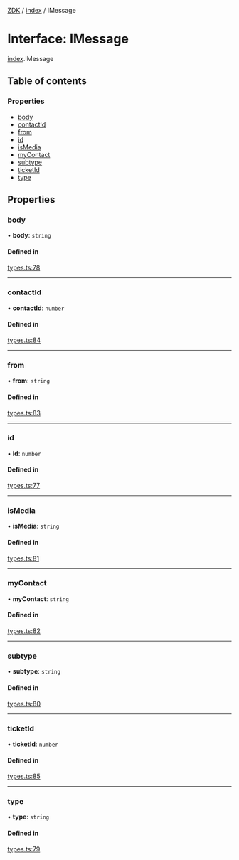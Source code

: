 [ZDK](../README.md) / [index](../modules/index.md) / IMessage

# Interface: IMessage

[index](../modules/index.md).IMessage

## Table of contents

### Properties

- [body](index.IMessage.md#body)
- [contactId](index.IMessage.md#contactid)
- [from](index.IMessage.md#from)
- [id](index.IMessage.md#id)
- [isMedia](index.IMessage.md#ismedia)
- [myContact](index.IMessage.md#mycontact)
- [subtype](index.IMessage.md#subtype)
- [ticketId](index.IMessage.md#ticketid)
- [type](index.IMessage.md#type)

## Properties

### body

• **body**: `string`

#### Defined in

[types.ts:78](https://github.com/innovtech-developers/zdk/blob/7db792f8d0888698b5c087a743b692e20fed3a78/src/types.ts#L78)

___

### contactId

• **contactId**: `number`

#### Defined in

[types.ts:84](https://github.com/innovtech-developers/zdk/blob/7db792f8d0888698b5c087a743b692e20fed3a78/src/types.ts#L84)

___

### from

• **from**: `string`

#### Defined in

[types.ts:83](https://github.com/innovtech-developers/zdk/blob/7db792f8d0888698b5c087a743b692e20fed3a78/src/types.ts#L83)

___

### id

• **id**: `number`

#### Defined in

[types.ts:77](https://github.com/innovtech-developers/zdk/blob/7db792f8d0888698b5c087a743b692e20fed3a78/src/types.ts#L77)

___

### isMedia

• **isMedia**: `string`

#### Defined in

[types.ts:81](https://github.com/innovtech-developers/zdk/blob/7db792f8d0888698b5c087a743b692e20fed3a78/src/types.ts#L81)

___

### myContact

• **myContact**: `string`

#### Defined in

[types.ts:82](https://github.com/innovtech-developers/zdk/blob/7db792f8d0888698b5c087a743b692e20fed3a78/src/types.ts#L82)

___

### subtype

• **subtype**: `string`

#### Defined in

[types.ts:80](https://github.com/innovtech-developers/zdk/blob/7db792f8d0888698b5c087a743b692e20fed3a78/src/types.ts#L80)

___

### ticketId

• **ticketId**: `number`

#### Defined in

[types.ts:85](https://github.com/innovtech-developers/zdk/blob/7db792f8d0888698b5c087a743b692e20fed3a78/src/types.ts#L85)

___

### type

• **type**: `string`

#### Defined in

[types.ts:79](https://github.com/innovtech-developers/zdk/blob/7db792f8d0888698b5c087a743b692e20fed3a78/src/types.ts#L79)
